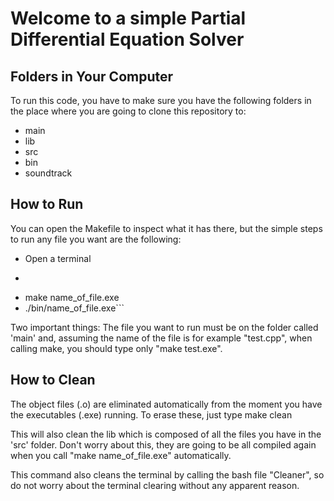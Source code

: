 # Welcome to a simple Partial Differential Equation Solver

## Folders in Your Computer
To run this code, you have to make sure you have the following folders in the place where you are going to clone this repository to:
*  main
*  lib
*  src
*  bin
*  soundtrack

## How to Run
You can open the Makefile to inspect what it has there, but the simple steps to run any file you want are the following:
* Open a terminal
* ```cd /folder_with_main_lib_src_bin_etc
* make name_of_file.exe
* ./bin/name_of_file.exe```

Two important things: The file you want to run must be on the folder called 'main' and, assuming the name of the file is for example "test.cpp", when calling make, you should type only "make test.exe".

## How to Clean

The object files (.o) are eliminated automatically from the moment you have the executables (.exe) running. To erase these, just type
    make clean

This will also clean the lib which is composed of all the files you have in the 'src' folder. Don't worry about this, they are going to be all compiled again when you call "make name_of_file.exe" automatically.

This command also cleans the terminal by calling the bash file "Cleaner", so do not worry about the terminal clearing without any apparent reason.

